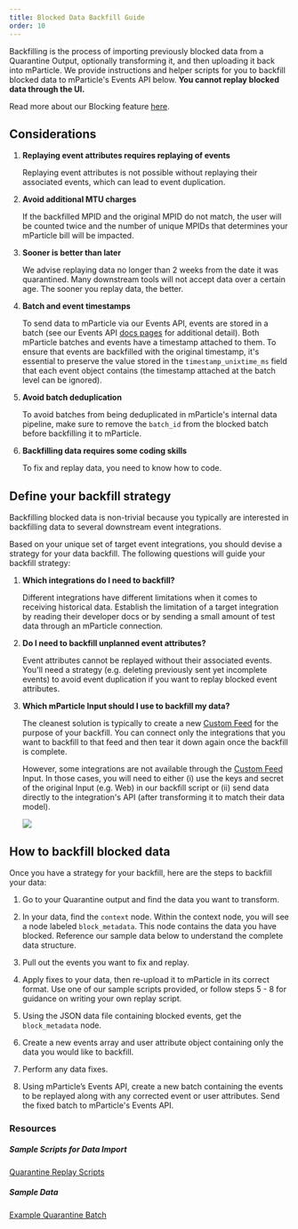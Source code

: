 ```yaml
---
title: Blocked Data Backfill Guide
order: 10
---  
```


Backfilling is the process of importing previously blocked data from a Quarantine Output, optionally transforming it, and then uploading it back into mParticle. We provide instructions and helper scripts for you to backfill blocked data to mParticle's Events API below. <strong>You cannot replay blocked data through the UI.</strong>

Read more about our Blocking feature [here](/guides/data-master/data-planning/#step-6-block-unplanned-data-from-being-forwarded-to-downstream-systems).

## Considerations

1. **Replaying event attributes requires replaying of events**
    
    Replaying event attributes is not possible without replaying their associated events, which can lead to event duplication.

2. **Avoid additional MTU charges**

    If the backfilled MPID and the original MPID do not match, the user will be counted twice and the number of unique MPIDs that determines your mParticle bill will be impacted.  

3. **Sooner is better than later**

    We advise replaying data no longer than 2 weeks from the date it was quarantined. Many downstream tools will not accept data over a certain age. The sooner you replay data, the better.

4. **Batch and event timestamps**

    To send data to mParticle via our Events API, events are stored in a batch (see our Events API [docs pages](/developers/server/http/#v2events) for additional detail). Both mParticle batches and events have a timestamp attached to them. To ensure that events are backfilled with the original timestamp, it's essential to preserve the value stored in the `timestamp_unixtime_ms` field that each event object contains (the timestamp attached at the batch level can be ignored).

5. **Avoid batch deduplication**

    To avoid batches from being deduplicated in mParticle's internal data pipeline, make sure to remove the `batch_id` from the blocked batch before backfilling it to mParticle.

6. **Backfilling data requires some coding skills**

    To fix and replay data, you need to know how to code.


## Define your backfill strategy

Backfilling blocked data is non-trivial because you typically are interested in backfilling data to several downstream event integrations.

Based on your unique set of target event integrations, you should devise a strategy for your data backfill. The following questions will guide your backfill strategy:

1. <strong>Which integrations do I need to backfill?</strong>

    Different integrations have different limitations when it comes to receiving historical data. Establish the limitation of a target integration by reading their developer docs or by sending a small amount of test data through an mParticle connection.

2. <strong>Do I need to backfill unplanned event attributes?</strong>

    Event attributes cannot be replayed without their associated events. You'll need a strategy (e.g. deleting previously sent yet incomplete events) to avoid event duplication if you want to replay blocked event attributes.

3. <strong>Which mParticle Input should I use to backfill my data?</strong>

    The cleanest solution is typically to create a new [Custom Feed](/integrations/custom-feed/feed/) for the purpose of your backfill. You can connect only the integrations that you want to backfill to that feed and then tear it down again once the backfill is complete. 
    
    However, some integrations are not available through the [Custom Feed](/integrations/custom-feed/feed/) Input. In those cases, you will need to either (i) use the keys and secret of the original Input (e.g. Web) in our backfill script or (ii) send data directly to the integration's API (after transforming it to match their data model).

    ![](/images/dataplanning/block/backfill-connection.png)

## How to backfill blocked data

Once you have a strategy for your backfill, here are the steps to backfill your data:

1. Go to your Quarantine output and find the data you want to transform.  

2. In your data, find the `context` node. Within the context node, you will see a node labeled `block_metadata`. This node contains the data you have blocked. Reference our sample data below to understand the complete data structure.   

3. Pull out the events you want to fix and replay.  

4. Apply fixes to your data, then re-upload it to mParticle in its correct format. Use one of our sample scripts provided, or follow steps 5 - 8 for guidance on writing your own replay script.

5. Using the JSON data file containing blocked events, get the `block_metadata` node.  

6. Create a new events array and user attribute object containing only the data you would like to backfill.

7. Perform any data fixes.

8. Using mParticle’s Events API, create a new batch containing the events to be replayed along with any corrected event or user attributes. Send the fixed batch to mParticle's Events API.

### Resources

##### Sample Scripts for Data Import
[Quarantine Replay Scripts](https://github.com/mParticle/quarantine-replay-scripts)

##### Sample Data
[Example Quarantine Batch](https://github.com/mParticle/quarantine-replay-scripts/blob/main/nodejs/example_quarantine_batch.json)